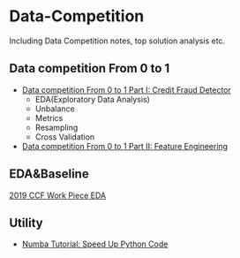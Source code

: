 # Data-Competition
Including Data Competition notes, top solution analysis etc.

## Data competition From 0 to 1
- [Data competition From 0 to 1 Part I: Credit Fraud Detector](https://lambda-xmu.club/2018/08/15/Data-competition-From-0-to-1-Part-I/#1-data-competition-introduction)
  - EDA(Exploratory Data Analysis)
  - Unbalance
  - Metrics
  - Resampling
  - Cross Validation
 - [Data competition From 0 to 1 Part II: Feature Engineering](https://lambda-xmu.club/2018/08/22/Data-competition-From-0-to-1-Part-II/)

## EDA&Baseline
[2019 CCF Work Piece EDA](SYI%2BsuC9hp5PBtvTjh1wO8F9zMZB8vs0ZyGBwmNipuupU4bOBaGJU0Orfq7szAFg6wQhdz44bgQHz88mF048xBN%2FU%2FeW4rm1p1WXv47zSE3S9J8uPNfOe0eja%2BvwdgPdoeaVNnf9qmTCHHDUvdfbtxvjZgM0v6BeXmvpDVzbvaA3bA%2Flm8HyD8JQ%3D%3D)


## Utility
- [Numba Tutorial: Speed Up Python Code](http://lambda-xmu.club/2018/08/20/Speed-Up-Python-Code/)


